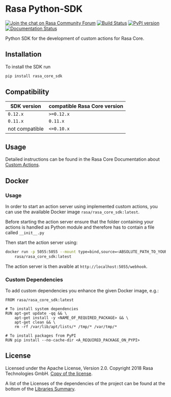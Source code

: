 # Rasa Python-SDK
[![Join the chat on Rasa Community Forum](https://img.shields.io/badge/forum-join%20discussions-brightgreen.svg)](https://forum.rasa.com/?utm_source=badge&utm_medium=badge&utm_campaign=pr-badge&utm_content=badge)
[![Build Status](https://travis-ci.com/RasaHQ/rasa_core_sdk.svg?branch=master)](https://travis-ci.com/RasaHQ/rasa_core_sdk)
[![PyPI version](https://img.shields.io/pypi/v/rasa_core_sdk.svg)](https://pypi.python.org/pypi/rasa-core-sdk)
[![Documentation Status](https://img.shields.io/badge/docs-stable-brightgreen.svg)](https://rasa.com/docs/core)

Python SDK for the development of custom actions for Rasa Core.

## Installation

To install the SDK run

```bash
pip install rasa_core_sdk
```

## Compatibility

| SDK version   | compatible Rasa Core version           |
|---------------|----------------------------------------|
| `0.12.x`      | `>=0.12.x`                             |
| `0.11.x`      | `0.11.x`                               |
| not compatible | `<=0.10.x`                             |

## Usage

Detailed instructions can be found in the Rasa Core Documentation about
[Custom Actions](https://rasa.com/docs/core/customactions).

## Docker

### Usage

In order to start an action server using implemented custom actions,
you can use the available Docker image `rasa/rasa_core_sdk:latest`.

Before starting the action server ensure that the folder containing
your actions is handled as Python module and therefore has to contain
a file called `__init__.py`

Then start the action server using:

```bash
docker run -p 5055:5055 --mount type=bind,source=<ABSOLUTE_PATH_TO_YOUR_ACTIONS>,target=/app/actions \
	rasa/rasa_core_sdk:latest
```

The action server is then avaible at `http://localhost:5055/webhook`.

### Custom Dependencies

To add custom dependencies you enhance the given Docker image, e.g.:

```
FROM rasa/rasa_core_sdk:latest

# To install system dependencies
RUN apt-get update -qq && \
    apt-get install -y <NAME_OF_REQUIRED_PACKAGE> && \
    apt-get clean && \
    rm -rf /var/lib/apt/lists/* /tmp/* /var/tmp/*

# To install packages from PyPI
RUN pip install --no-cache-dir <A_REQUIRED_PACKAGE_ON_PYPI>
```

## License
Licensed under the Apache License, Version 2.0. Copyright 2018 Rasa
Technologies GmbH. [Copy of the license](LICENSE.txt).

A list of the Licenses of the dependencies of the project can be found at
the bottom of the
[Libraries Summary](https://libraries.io/github/RasaHQ/rasa_core_sdk).
